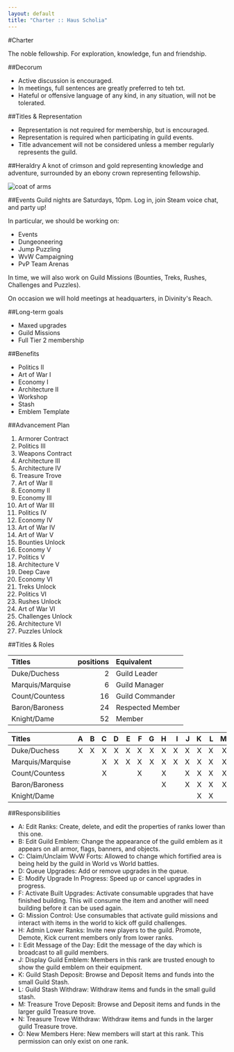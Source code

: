```yaml
---
layout: default
title: "Charter :: Haus Scholia"
---
```


#Charter

The noble fellowship. For exploration, knowledge, fun and friendship.

##Decorum

* Active discussion is encouraged.
* In meetings, full sentences are greatly preferred to teh txt.
* Hateful or offensive language of any kind, in any situation, will not be tolerated.

##Titles & Representation

* Representation is not required for membership, but is encouraged.
* Representation is required when participating in guild events.
* Title advancement will not be considered unless a member regularly represents the guild.

##Heraldry
A knot of crimson and gold representing knowledge and adventure, surrounded by an ebony crown representing fellowship.

![coat of arms](http://f.cl.ly/items/3k083y411B0U1g0A2I1c/Screen%20Shot%202013-09-23%20at%2011.35.25.png)

##Events
Guild nights are Saturdays, 10pm. Log in, join Steam voice chat, and party up!

In particular, we should be working on:

<ul class="square">
<li>Events</li>
<li>Dungeoneering</li>
<li>Jump Puzzling</li>
<li>WvW Campaigning</li>
<li>PvP Team Arenas</li>
</ul>

In time, we will also work on Guild Missions (Bounties, Treks, Rushes, Challenges and Puzzles).

On occasion we will hold meetings at headquarters, in Divinity's Reach.

##Long-term goals
<ul class="square">
<li>Maxed upgrades</li>
<li>Guild Missions</li>
<li>Full Tier 2 membership</li>
</ul>

##Benefits
<ul class="square">
<li>Politics II</li>
<li>Art of War I</li>
<li>Economy I</li>
<li>Architecture II</li>
<li>Workshop</li>
<li>Stash</li>
<li>Emblem Template</li>
</ul>

##Advancement Plan
1. Armorer Contract
1. Politics III
1. Weapons Contract
1. Architecture III
1. Architecture IV
1. Treasure Trove
1. Art of War II
1. Economy II
1. Economy III
1. Art of War III
1. Politics IV
1. Economy IV
1. Art of War IV
1. Art of War V
1. Bounties Unlock
1. Economy V
1. Politics V
1. Architecture V
1. Deep Cave
1. Economy VI
1. Treks Unlock
1. Politics VI
1. Rushes Unlock
1. Art of War VI
1. Challenges Unlock
1. Architecture VI
1. Puzzles Unlock

##Titles & Roles

| Titles            | positions | Equivalent
|:---               |       ---:|:---
| Duke/Duchess      | 2         | Guild Leader
| Marquis/Marquise  | 6         | Guild Manager
| Count/Countess    | 16        | Guild Commander
| Baron/Baroness    | 24        | Respected Member
| Knight/Dame       | 52        | Member

| Titles            | A    | B    | C    | D    | E    | F    | G    | H    | I    | J    | K    | L    | M    | N    | O    |
|:---               | ---: | ---: | ---: | ---: | ---: | ---: | ---: | ---: | ---: | ---: | ---: | ---: | ---: | ---: | ---: |
| Duke/Duchess      | X    | X    | X    | X    | X    | X    | X    | X    | X    | X    | X    | X    | X    | X    |      |
| Marquis/Marquise  |      |      | X    | X    | X    | X    | X    | X    | X    | X    | X    | X    | X    | X    |      |
| Count/Countess    |      |      | X    |      |      | X    |      | X    |      | X    | X    | X    | X    | X    |      |
| Baron/Baroness    |      |      |      |      |      |      |      | X    |      | X    | X    | X    | X    | X    |      |
| Knight/Dame       |      |      |      |      |      |      |      |      |      |      | X    | X    |      |      | X    |

##Responsibilities
- A: Edit Ranks: Create, delete, and edit the properties of ranks lower than this one.
- B: Edit Guild Emblem: Change the appearance of the guild emblem as it appears on all armor, flags, banners, and objects.
- C: Claim/Unclaim WvW Forts: Allowed to change which fortified area is being held by the guild in World vs World battles.
- D: Queue Upgrades: Add or remove upgrades in the queue.
- E: Modify Upgrade In Progress: Speed up or cancel upgrades in progress.
- F: Activate Built Upgrades: Activate consumable upgrades that have finished building. This will consume the item and another will need building before it can be used again.
- G: Mission Control: Use consumables that activate guild missions and interact with items in the world to kick off guild challenges.
- H: Admin Lower Ranks: Invite new players to the guild. Promote, Demote, Kick current members only from lower ranks.
- I: Edit Message of the Day: Edit the message of the day which is broadcast to all guild members.
- J: Display Guild Emblem: Members in this rank are trusted enough to show the guild emblem on their equipment.
- K: Guild Stash Deposit: Browse and Deposit Items and funds into the small Guild Stash.
- L: Guild Stash Withdraw: Withdraw items and funds in the small guild stash.
- M: Treasure Trove Deposit: Browse and Deposit items and funds in the larger guild Treasure trove.
- N: Treasure Trove Withdraw: Withdraw items and funds in the larger guild Treasure trove.
- O: New Members Here: New members will start at this rank. This permission can only exist on one rank.
